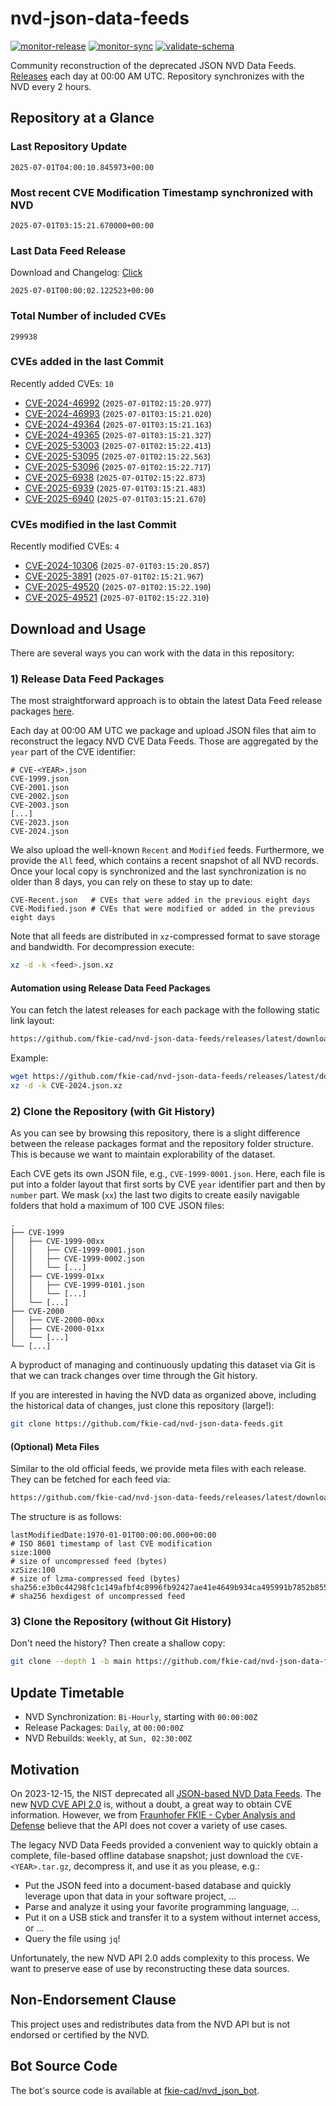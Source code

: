 # nvd-json-data-feeds

[![monitor-release](https://github.com/fkie-cad/nvd-json-data-feeds/actions/workflows/monitor_release.yml/badge.svg)](https://github.com/fkie-cad/nvd-json-data-feeds/actions/workflows/monitor_release.yml)
[![monitor-sync](https://github.com/fkie-cad/nvd-json-data-feeds/actions/workflows/monitor_sync.yml/badge.svg)](https://github.com/fkie-cad/nvd-json-data-feeds/actions/workflows/monitor_sync.yml)
[![validate-schema](https://github.com/fkie-cad/nvd-json-data-feeds/actions/workflows/validate_schema.yml/badge.svg)](https://github.com/fkie-cad/nvd-json-data-feeds/actions/workflows/validate_schema.yml)

Community reconstruction of the deprecated JSON NVD Data Feeds.
[Releases](https://github.com/fkie-cad/nvd-json-data-feeds/releases/latest) each day at 00:00 AM UTC.
Repository synchronizes with the NVD every 2 hours.

## Repository at a Glance

### Last Repository Update

```plain
2025-07-01T04:00:10.845973+00:00
```

### Most recent CVE Modification Timestamp synchronized with NVD

```plain
2025-07-01T03:15:21.670000+00:00
```

### Last Data Feed Release

Download and Changelog: [Click](https://github.com/fkie-cad/nvd-json-data-feeds/releases/latest)

```plain
2025-07-01T00:00:02.122523+00:00
```

### Total Number of included CVEs

```plain
299938
```

### CVEs added in the last Commit

Recently added CVEs: `10`

- [CVE-2024-46992](CVE-2024/CVE-2024-469xx/CVE-2024-46992.json) (`2025-07-01T02:15:20.977`)
- [CVE-2024-46993](CVE-2024/CVE-2024-469xx/CVE-2024-46993.json) (`2025-07-01T03:15:21.020`)
- [CVE-2024-49364](CVE-2024/CVE-2024-493xx/CVE-2024-49364.json) (`2025-07-01T03:15:21.163`)
- [CVE-2024-49365](CVE-2024/CVE-2024-493xx/CVE-2024-49365.json) (`2025-07-01T03:15:21.327`)
- [CVE-2025-53003](CVE-2025/CVE-2025-530xx/CVE-2025-53003.json) (`2025-07-01T02:15:22.413`)
- [CVE-2025-53095](CVE-2025/CVE-2025-530xx/CVE-2025-53095.json) (`2025-07-01T02:15:22.563`)
- [CVE-2025-53096](CVE-2025/CVE-2025-530xx/CVE-2025-53096.json) (`2025-07-01T02:15:22.717`)
- [CVE-2025-6938](CVE-2025/CVE-2025-69xx/CVE-2025-6938.json) (`2025-07-01T02:15:22.873`)
- [CVE-2025-6939](CVE-2025/CVE-2025-69xx/CVE-2025-6939.json) (`2025-07-01T03:15:21.483`)
- [CVE-2025-6940](CVE-2025/CVE-2025-69xx/CVE-2025-6940.json) (`2025-07-01T03:15:21.670`)


### CVEs modified in the last Commit

Recently modified CVEs: `4`

- [CVE-2024-10306](CVE-2024/CVE-2024-103xx/CVE-2024-10306.json) (`2025-07-01T03:15:20.857`)
- [CVE-2025-3891](CVE-2025/CVE-2025-38xx/CVE-2025-3891.json) (`2025-07-01T02:15:21.967`)
- [CVE-2025-49520](CVE-2025/CVE-2025-495xx/CVE-2025-49520.json) (`2025-07-01T02:15:22.190`)
- [CVE-2025-49521](CVE-2025/CVE-2025-495xx/CVE-2025-49521.json) (`2025-07-01T02:15:22.310`)


## Download and Usage

There are several ways you can work with the data in this repository:

### 1) Release Data Feed Packages

The most straightforward approach is to obtain the latest Data Feed release packages [here](https://github.com/fkie-cad/nvd-json-data-feeds/releases/latest).

Each day at 00:00 AM UTC we package and upload JSON files that aim to reconstruct the legacy NVD CVE Data Feeds.
Those are aggregated by the `year` part of the CVE identifier:

```
# CVE-<YEAR>.json
CVE-1999.json
CVE-2001.json
CVE-2002.json
CVE-2003.json
[...]
CVE-2023.json
CVE-2024.json
```

We also upload the well-known `Recent` and `Modified` feeds.
Furthermore, we provide the `All` feed, which contains a recent snapshot of all NVD records.
Once your local copy is synchronized and the last synchronization is no older than 8 days, you can rely on these to stay up to date:

```plain
CVE-Recent.json   # CVEs that were added in the previous eight days
CVE-Modified.json # CVEs that were modified or added in the previous eight days
```

Note that all feeds are distributed in `xz`-compressed format to save storage and bandwidth.
For decompression execute:

```sh
xz -d -k <feed>.json.xz
```

#### Automation using Release Data Feed Packages

You can fetch the latest releases for each package with the following static link layout:

```sh
https://github.com/fkie-cad/nvd-json-data-feeds/releases/latest/download/CVE-<YEAR>.json.xz
```

Example:

```sh
wget https://github.com/fkie-cad/nvd-json-data-feeds/releases/latest/download/CVE-2024.json.xz
xz -d -k CVE-2024.json.xz
```

### 2) Clone the Repository (with Git History)

As you can see by browsing this repository, there is a slight difference between the release packages format and the repository folder structure.
This is because we want to maintain explorability of the dataset.

Each CVE gets its own JSON file, e.g., `CVE-1999-0001.json`.
Here, each file is put into a folder layout that first sorts by CVE `year` identifier part and then by `number` part.
We mask (`xx`) the last two digits to create easily navigable folders that hold a maximum of 100 CVE JSON files:

```plain
.
├── CVE-1999
│   ├── CVE-1999-00xx
│   │   ├── CVE-1999-0001.json
│   │   ├── CVE-1999-0002.json
│   │   └── [...]
│   ├── CVE-1999-01xx
│   │   ├── CVE-1999-0101.json
│   │   └── [...]
│   └── [...]
├── CVE-2000
│   ├── CVE-2000-00xx
│   ├── CVE-2000-01xx
│   └── [...]
└── [...]
```

A byproduct of managing and continuously updating this dataset via Git is that we can track changes over time through the Git history.

If you are interested in having the NVD data as organized above, including the historical data of changes, just clone this repository (large!):

```sh
git clone https://github.com/fkie-cad/nvd-json-data-feeds.git
```

#### (Optional) Meta Files

Similar to the old official feeds, we provide meta files with each release. They can be fetched for each feed via:

```sh
https://github.com/fkie-cad/nvd-json-data-feeds/releases/latest/download/CVE-<YEAR>.meta
```

The structure is as follows:

```plain
lastModifiedDate:1970-01-01T00:00:00.000+00:00                          # ISO 8601 timestamp of last CVE modification
size:1000                                                               # size of uncompressed feed (bytes)
xzSize:100                                                              # size of lzma-compressed feed (bytes)
sha256:e3b0c44298fc1c149afbf4c8996fb92427ae41e4649b934ca495991b7852b855 # sha256 hexdigest of uncompressed feed
```

### 3) Clone the Repository (without Git History)

Don't need the history? Then create a shallow copy:

```sh
git clone --depth 1 -b main https://github.com/fkie-cad/nvd-json-data-feeds.git
```


## Update Timetable

* NVD Synchronization: `Bi-Hourly`, starting with `00:00:00Z`
* Release Packages: `Daily`, at `00:00:00Z`
* NVD Rebuilds: `Weekly`, at `Sun, 02:30:00Z`


## Motivation

On 2023-12-15, the NIST deprecated all [JSON-based NVD Data Feeds](https://nvd.nist.gov/vuln/data-feeds#divRetirementBanner-1).
The new [NVD CVE API 2.0](https://nvd.nist.gov/developers/vulnerabilities) is, without a doubt, a great way to obtain CVE information.
However, we from [Fraunhofer FKIE - Cyber Analysis and Defense](https://www.fkie.fraunhofer.de/en/departments/cad.html) believe that the API does not cover a variety of use cases.

The legacy NVD Data Feeds provided a convenient way to quickly obtain a complete, file-based offline database snapshot; just download the `CVE-<YEAR>.tar.gz`, decompress it, and use it as you please, e.g.:

- Put the JSON feed into a document-based database and quickly leverage upon that data in your software project, ...
- Parse and analyze it using your favorite programming language, ...
- Put it on a USB stick and transfer it to a system without internet access, or ...
- Query the file using `jq`!

Unfortunately, the new NVD API 2.0 adds complexity to this process.
We want to preserve ease of use by reconstructing these data sources.

## Non-Endorsement Clause

This project uses and redistributes data from the NVD API but is not endorsed or certified by the NVD.

## Bot Source Code

The bot's source code is available at [fkie-cad/nvd\_json\_bot](https://github.com/fkie-cad/nvd_json_bot).